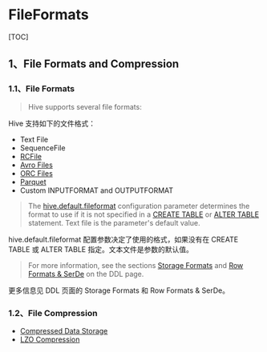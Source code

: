 # FileFormats

[TOC]

## 1、File Formats and Compression

### 1.1、File Formats

> Hive supports several file formats:

Hive 支持如下的文件格式：

- Text File
- SequenceFile
- [RCFile](https://cwiki.apache.org/confluence/display/Hive/RCFile)
- [Avro Files](https://cwiki.apache.org/confluence/display/Hive/AvroSerDe)
- [ORC Files](https://cwiki.apache.org/confluence/display/Hive/LanguageManual+ORC)
- [Parquet](https://cwiki.apache.org/confluence/display/Hive/Parquet)
- Custom INPUTFORMAT and OUTPUTFORMAT

> The [hive.default.fileformat](https://cwiki.apache.org/confluence/display/Hive/Configuration+Properties#ConfigurationProperties-hive.default.fileformat) configuration parameter determines the format to use if it is not specified in a [CREATE TABLE](https://cwiki.apache.org/confluence/display/Hive/LanguageManual+DDL#LanguageManualDDL-CreateTable) or [ALTER TABLE](https://cwiki.apache.org/confluence/display/Hive/LanguageManual+DDL#LanguageManualDDL-AlterEitherTableorPartition) statement.  Text file is the parameter's default value.

hive.default.fileformat 配置参数决定了使用的格式，如果没有在 CREATE TABLE 或 ALTER TABLE 指定。文本文件是参数的默认值。

> For more information, see the sections [Storage Formats](https://cwiki.apache.org/confluence/display/Hive/LanguageManual+DDL#LanguageManualDDL-StorageFormats) and [Row Formats & SerDe](https://cwiki.apache.org/confluence/display/Hive/LanguageManual+DDL#LanguageManualDDL-RowFormats&SerDe) on the DDL page.

更多信息见 DDL 页面的 Storage Formats 和 Row Formats & SerDe。

### 1.2、File Compression

- [Compressed Data Storage](https://cwiki.apache.org/confluence/display/Hive/CompressedStorage)
- [LZO Compression](https://cwiki.apache.org/confluence/display/Hive/CompressedStorage)


